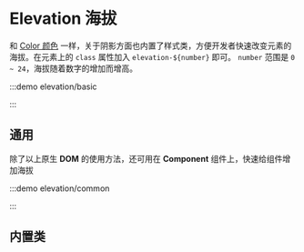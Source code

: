 # Elevation 海拔

和 [Color 颜色](./color.md) 一样，关于阴影方面也内置了样式类，方便开发者快速改变元素的海拔。在元素上的 `class` 属性加入 `elevation-${number}` 即可。 `number` 范围是 `0 ~ 24`，海拔随着数字的增加而增高。

:::demo elevation/basic

:::

## 通用

除了以上原生 **DOM** 的使用方法，还可用在 **Component** 组件上，快速给组件增加海拔

:::demo elevation/common

:::

## 内置类

<ExhibitElevation />